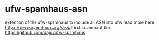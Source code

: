 # ufw-spamhaus-asn
extention of the ufw-spamhaus to include all ASN into ufw
read more here https://www.spamhaus.org/drop
First implemant this https://github.com/dajul/ufw-spamhaus
